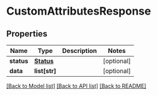 # CustomAttributesResponse

## Properties
Name | Type | Description | Notes
------------ | ------------- | ------------- | -------------
**status** | [**Status**](Status.md) |  | [optional] 
**data** | **list[str]** |  | [optional] 

[[Back to Model list]](../README.md#documentation-for-models) [[Back to API list]](../README.md#documentation-for-api-endpoints) [[Back to README]](../README.md)


